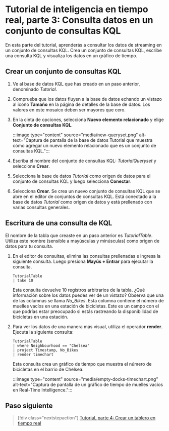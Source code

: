 # Tutorial de inteligencia en tiempo real, parte 3: Consulta datos en un conjunto de consultas KQL

En esta parte del tutorial, aprenderás a consultar los datos de streaming en un conjunto de consultas KQL. Crea un conjunto de consultas KQL, escribe una consulta KQL y visualiza los datos en un gráfico de tiempo.

## Crear un conjunto de consultas KQL

1. Ve al base de datos KQL que has creado en un paso anterior, denominado *Tutorial*.
2. Comprueba que los datos fluyen a la base de datos echando un vistazo al icono **Tamaño** en la página de detalles de la base de datos. Los valores en este mosaico deben ser mayores que cero.
3. En la cinta de opciones, selecciona **Nuevo elemento relacionado** y elige **Conjunto de consultas KQL**.

    :::image type="content" source="media/new-queryset.png" alt-text="Captura de pantalla de la base de datos Tutorial que muestra cómo agregar un nuevo elemento relacionado que es un conjunto de consultas KQL.":::

4. Escriba el nombre del conjunto de consultas KQL: *TutorialQueryset* y seleccione **Crear**.
5. Selecciona la base de datos *Tutorial* como origen de datos para el conjunto de consultas KQL y luego selecciona **Conectar**.
6. Selecciona **Crear**.
    Se crea un nuevo conjunto de consultas KQL que se abre en el editor de conjuntos de consultas KQL. Está conectado a la base de datos *Tutorial* como origen de datos y está prellenado con varias consultas generales.

## Escritura de una consulta de KQL

El nombre de la tabla que creaste en un paso anterior es *TutorialTable*. Utiliza este nombre (sensible a mayúsculas y minúsculas) como origen de datos para tu consulta.

1. En el editor de consultas, elimina las consultas prellenadas e ingresa la siguiente consulta. Luego presiona **Mayús + Entrar** para ejecutar la consulta.

    ```kusto
    TutorialTable
    | take 10
    ```

    Esta consulta devuelve 10 registros arbitrarios de la tabla. ¿Qué información sobre los datos puedes ver de un vistazo? Observa que una de las columnas se llama *No_Bikes*. Esta columna contiene el número de muelles vacíos en una estación de bicicletas. Este es un campo con el que podrías estar preocupado si estás rastreando la disponibilidad de bicicletas en una estación.

2. Para ver los datos de una manera más visual, utiliza el operador **render**. Ejecuta la siguiente consulta:

    ```kusto
    TutorialTable
    | where Neighbourhood == "Chelsea"
    | project Timestamp, No_Bikes
    | render timechart
    ```
    Esta consulta crea un gráfico de tiempo que muestra el número de bicicletas en el barrio de Chelsea.

    :::image type="content" source="media/empty-docks-timechart.png" alt-text="Captura de pantalla de un gráfico de tiempo de muelles vacíos en Real-Time Intelligence.":::

## Paso siguiente

> [!div class="nextstepaction"]
> [Tutorial, parte 4: Crear un tablero en tiempo real](tutorial-4-crear-tablero.md)